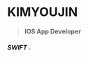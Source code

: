 
# KIMYOUJIN




> **IOS App Developer**

##### SWIFT <img src="https://img1.daumcdn.net/thumb/R800x0/?scode=mtistory2&fname=https%3A%2F%2Fblog.kakaocdn.net%2Fdn%2FcGwhNT%2Fbtqw2A2494K%2F3kOml3WWpDFEgPieXXAxIK%2Fimg.png" width="1.5%" height="1.5%" title="px(픽셀) 크기 설정" alt="RubberDuck"></img>
